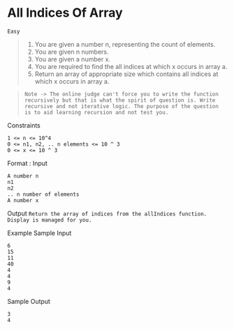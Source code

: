 # All Indices Of Array

`Easy`

> 1.  You are given a number n, representing the count of elements.
> 2.  You are given n numbers.
> 3.  You are given a number x.
> 4.  You are required to find the all indices at which x occurs in array a.
> 5.  Return an array of appropriate size which contains all indices at which x occurs in array a.

> `Note -> The online judge can't force you to write the function recursively but that is what the spirit of question is. Write recursive and not iterative logic. The purpose of the question is to aid learning recursion and not test you.`

Constraints

```
1 <= n <= 10^4
0 <= n1, n2, .. n elements <= 10 ^ 3
0 <= x <= 10 ^ 3
```

Format :
Input

```
A number n
n1
n2
.. n number of elements
A number x
```

Output
`Return the array of indices from the allIndices function. Display is managed for you.`

Example
Sample Input

```
6
15
11
40
4
4
9
4
```

Sample Output

```
3
4
```
